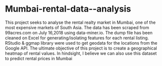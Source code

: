 # Mumbai-rental-data--analysis

This project seeks to analyse the rental realty market in Mumbai, one of the most expensive markets of South Asia. The data has been scraped from 99acres.com on July 16,2018 using data-miner.io. The dump file has been cleaned on Excel for generating/isolating features for each rental listing. RStudio & ggmap library were used to get geodata for the locations from the Google API. The ultimate objective of this project is to create a geographical heatmap of rental values. In hindsight, I believe we can also use this dataset to predict rental prices in Mumbai
